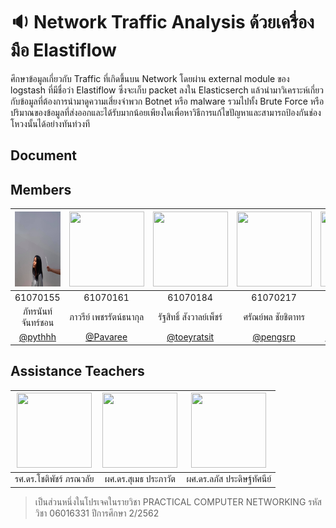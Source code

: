 # :sound: Network Traffic Analysis ด้วยเครื่องมือ Elastiflow
  ศึกษาข้อมูลเกี่ยวกับ Traffic ที่เกิดขึ้นบน Network โดยผ่าน external module ของ logstash ที่มีชื่อว่า Elastiflow ซึ่งจะเก็บ packet ลงใน Elasticserch แล้วนำมาวิเคราะห์เกี่ยวกับข้อมูลที่ต้องการนำมาดูความเสี่ยงจำพวก Botnet หรือ malware รวมไปทั้ง Brute Force หรือปริมาณของข้อมูลที่ส่งออกและได้รับมากน้อยเพียงใดเพื่อหาวิธีการแก้ไขปัญหาและสามารถป้องกันช่องโหวงนั้นได้อย่างทันท่วงที 

## Document 


## Members
|<img src="/img/61070155.jpg" width="120" height="120"></a>|<img src="https://pbs.twimg.com/media/Dj7b0C9U4AImkt3.jpg" width="120" height="120"></a>|<img src="https://pbs.twimg.com/media/Dj7b0C9U4AImkt3.jpg" width="120" height="120"></a>|<img src="https://pbs.twimg.com/media/Dj7b0C9U4AImkt3.jpg" width="120" height="120"></a>|<img src="https://pbs.twimg.com/media/Dj7b0C9U4AImkt3.jpg" width="120" height="120"></a>|
|:-------------:|:-------------:|:-------------:|:-------------:|:-------------:|
| 61070155      | 61070161      | 61070184      | 61070217      | 61070235      |
| ภัทรนันท์ จันทร์ชอน |ภาวรีย์ เพชรรัตน์ธนากุล | รัฐสิทธิ์ สังวาลย์เพ็ชร์ |ศรัณย์พล ชัยชิตาทร|สร้อยพชร เมฆาลัย|
| [@pythhh](https://github.com/pythhh) | [@Pavaree](https://github.com/Pavaree) | [@toeyratsit](https://github.com/toeyratsit) | [@pengsrp](https://github.com/pengsrp)  | [@soipachara43](https://github.com/soipachara43)  

## Assistance Teachers
|<img src="https://www.it.kmitl.ac.th/wp-content/uploads/2017/12/Chotipat-300x300.jpg" width="120" height="120"></a>|<img src="https://www.it.kmitl.ac.th/wp-content/uploads/2017/12/Sumet-300x300.jpg" width="120" height="120"></a>|<img src="https://www.it.kmitl.ac.th/wp-content/uploads/2018/03/Lapas-300x300.jpg" width="120" height="120"></a>|
|:---------------------:|:---------------------:|:---------------------:|
|รศ.ดร.โชติพัชร์ ภรณวลัย     |ผศ.ดร.สุเมธ ประภาวัต |ผศ.ดร.ลภัส ประดิษฐ์ทัศนีย์ |
>เป็นส่วนหนึ่งในโปรเจคในรายวิชา PRACTICAL COMPUTER NETWORKING รหัสวิชา 06016331 ปีการศึกษา 2/2562
